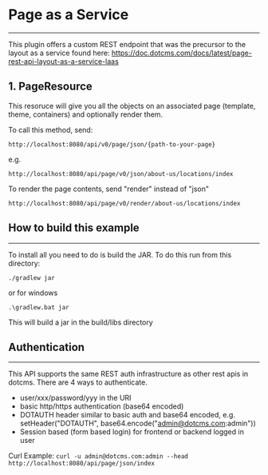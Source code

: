 
# Page as a Service
----
This plugin offers a custom REST endpoint that was the precursor to the layout as a service found here:
https://doc.dotcms.com/docs/latest/page-rest-api-layout-as-a-service-laas

## 1. PageResource

This resoruce will give you all the objects on an associated page (template, theme, containers) and optionally render them.

To call this method, send:

`http://localhost:8080/api/v0/page/json/{path-to-your-page}`

e.g.

`http://localhost:8080/api/page/v0/json/about-us/locations/index`


To render the page contents, send "render" instead of "json"  

`http://localhost:8080/api/page/v0/render/about-us/locations/index`



## How to build this example
----

To install all you need to do is build the JAR. To do this run from this directory:

`./gradlew jar`

or for windows

`.\gradlew.bat jar`

This will build a jar in the build/libs directory



## Authentication
----
This API supports the same REST auth infrastructure as other 
rest apis in dotcms. There are 4 ways to authenticate.

* user/xxx/password/yyy in the URI
* basic http/https authentication (base64 encoded)
* DOTAUTH header similar to basic auth and base64 encoded, e.g. setHeader("DOTAUTH", base64.encode("admin@dotcms.com:admin"))
* Session based (form based login) for frontend or backend logged in user

Curl Example:
`curl -u admin@dotcms.com:admin --head http://localhost:8080/api/page/json/index`
